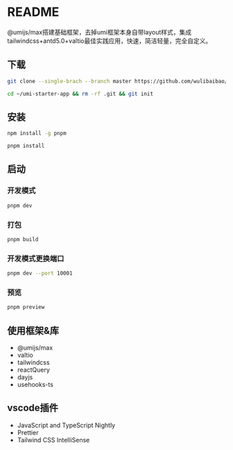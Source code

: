 # README

@umijs/max搭建基础框架，去掉umi框架本身自带layout样式，集成tailwindcss+antd5.0+valtio最佳实践应用，快速，简洁轻量，完全自定义。

## 下载

```bash
git clone --single-brach --branch master https://github.com/wulibaibao/umi-starter-app.git ~/umi-starter-app
```

```bash
cd ~/umi-starter-app && rm -rf .git && git init
```

## 安装

```bash
npm install -g pnpm
```

```bash
pnpm install
```

## 启动

### 开发模式

```bash
pnpm dev
```

### 打包

```bash
pnpm build
```

### 开发模式更换端口

```bash
pnpm dev --port 10001
```

### 预览

```bash
pnpm preview
```

## 使用框架&库

- @umijs/max
- valtio
- tailwindcss
- reactQuery
- dayjs
- usehooks-ts

## vscode插件

- JavaScript and TypeScript Nightly
- Prettier
- Tailwind CSS IntelliSense
